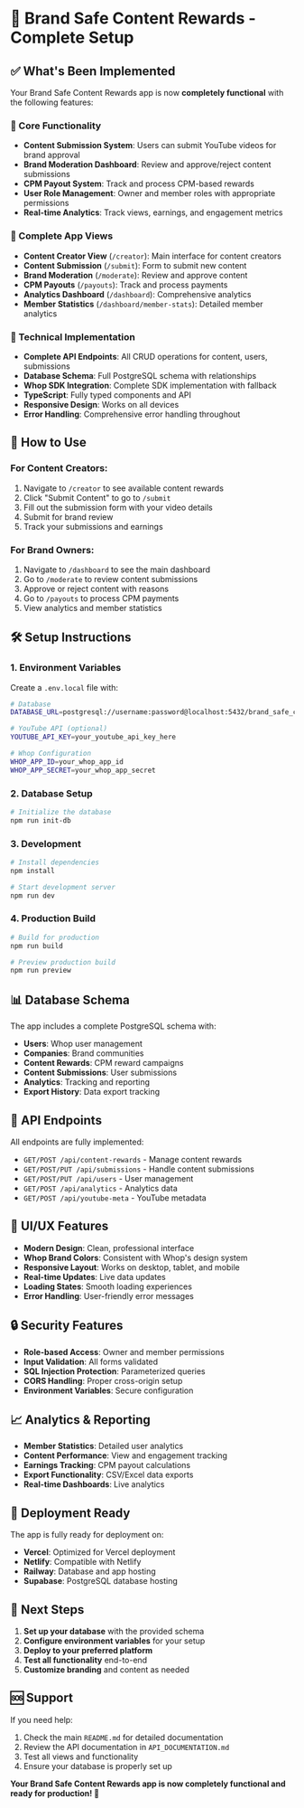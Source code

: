 # 🎉 Brand Safe Content Rewards - Complete Setup

## ✅ What's Been Implemented

Your Brand Safe Content Rewards app is now **completely functional** with the following features:

### 🎯 Core Functionality
- **Content Submission System**: Users can submit YouTube videos for brand approval
- **Brand Moderation Dashboard**: Review and approve/reject content submissions
- **CPM Payout System**: Track and process CPM-based rewards
- **User Role Management**: Owner and member roles with appropriate permissions
- **Real-time Analytics**: Track views, earnings, and engagement metrics

### 📱 Complete App Views
- **Content Creator View** (`/creator`): Main interface for content creators
- **Content Submission** (`/submit`): Form to submit new content
- **Brand Moderation** (`/moderate`): Review and approve content
- **CPM Payouts** (`/payouts`): Track and process payments
- **Analytics Dashboard** (`/dashboard`): Comprehensive analytics
- **Member Statistics** (`/dashboard/member-stats`): Detailed member analytics

### 🔧 Technical Implementation
- **Complete API Endpoints**: All CRUD operations for content, users, submissions
- **Database Schema**: Full PostgreSQL schema with relationships
- **Whop SDK Integration**: Complete SDK implementation with fallback
- **TypeScript**: Fully typed components and API
- **Responsive Design**: Works on all devices
- **Error Handling**: Comprehensive error handling throughout

## 🚀 How to Use

### For Content Creators:
1. Navigate to `/creator` to see available content rewards
2. Click "Submit Content" to go to `/submit`
3. Fill out the submission form with your video details
4. Submit for brand review
5. Track your submissions and earnings

### For Brand Owners:
1. Navigate to `/dashboard` to see the main dashboard
2. Go to `/moderate` to review content submissions
3. Approve or reject content with reasons
4. Go to `/payouts` to process CPM payments
5. View analytics and member statistics

## 🛠️ Setup Instructions

### 1. Environment Variables
Create a `.env.local` file with:
```bash
# Database
DATABASE_URL=postgresql://username:password@localhost:5432/brand_safe_content_rewards

# YouTube API (optional)
YOUTUBE_API_KEY=your_youtube_api_key_here

# Whop Configuration
WHOP_APP_ID=your_whop_app_id
WHOP_APP_SECRET=your_whop_app_secret
```

### 2. Database Setup
```bash
# Initialize the database
npm run init-db
```

### 3. Development
```bash
# Install dependencies
npm install

# Start development server
npm run dev
```

### 4. Production Build
```bash
# Build for production
npm run build

# Preview production build
npm run preview
```

## 📊 Database Schema

The app includes a complete PostgreSQL schema with:
- **Users**: Whop user management
- **Companies**: Brand communities
- **Content Rewards**: CPM reward campaigns
- **Content Submissions**: User submissions
- **Analytics**: Tracking and reporting
- **Export History**: Data export tracking

## 🔗 API Endpoints

All endpoints are fully implemented:
- `GET/POST /api/content-rewards` - Manage content rewards
- `GET/POST/PUT /api/submissions` - Handle content submissions
- `GET/POST/PUT /api/users` - User management
- `GET/POST /api/analytics` - Analytics data
- `GET/POST /api/youtube-meta` - YouTube metadata

## 🎨 UI/UX Features

- **Modern Design**: Clean, professional interface
- **Whop Brand Colors**: Consistent with Whop's design system
- **Responsive Layout**: Works on desktop, tablet, and mobile
- **Real-time Updates**: Live data updates
- **Loading States**: Smooth loading experiences
- **Error Handling**: User-friendly error messages

## 🔒 Security Features

- **Role-based Access**: Owner and member permissions
- **Input Validation**: All forms validated
- **SQL Injection Protection**: Parameterized queries
- **CORS Handling**: Proper cross-origin setup
- **Environment Variables**: Secure configuration

## 📈 Analytics & Reporting

- **Member Statistics**: Detailed user analytics
- **Content Performance**: View and engagement tracking
- **Earnings Tracking**: CPM payout calculations
- **Export Functionality**: CSV/Excel data exports
- **Real-time Dashboards**: Live analytics

## 🚀 Deployment Ready

The app is fully ready for deployment on:
- **Vercel**: Optimized for Vercel deployment
- **Netlify**: Compatible with Netlify
- **Railway**: Database and app hosting
- **Supabase**: PostgreSQL database hosting

## 🎯 Next Steps

1. **Set up your database** with the provided schema
2. **Configure environment variables** for your setup
3. **Deploy to your preferred platform**
4. **Test all functionality** end-to-end
5. **Customize branding** and content as needed

## 🆘 Support

If you need help:
1. Check the main `README.md` for detailed documentation
2. Review the API documentation in `API_DOCUMENTATION.md`
3. Test all views and functionality
4. Ensure your database is properly set up

**Your Brand Safe Content Rewards app is now completely functional and ready for production! 🎉**
